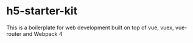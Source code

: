 # h5-starter-kit
This is a boilerplate for web development built on top of vue, vuex, vue-router and Webpack 4
